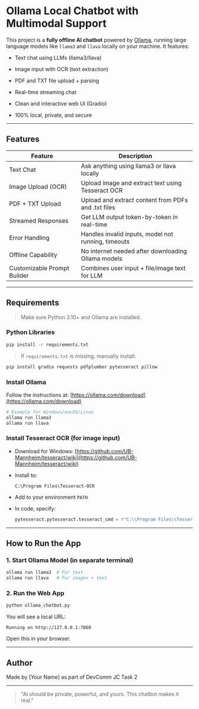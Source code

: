 # Ollama Local Chatbot with Multimodal Support

This project is a **fully offline AI chatbot** powered by [Ollama](https://ollama.com), running large language models like `llama3` and `llava` locally on your machine. It features:

* Text chat using LLMs (llama3/llava)
* Image input with OCR (text extraction)
* PDF and TXT file upload + parsing
* Real-time streaming chat
* Clean and interactive web UI (Gradio)

* 100% local, private, and secure     
---

## Features                                                                                          

| Feature                     | Description                                         |
| --------------------------- | --------------------------------------------------- |
| Text Chat                   | Ask anything using llama3 or llava locally          |
| Image Upload (OCR)          | Upload image and extract text using Tesseract OCR   |
| PDF + TXT Upload            | Upload and extract content from PDFs and .txt files |
| Streamed Responses          | Get LLM output token-by-token in real-time          |
| Error Handling              | Handles invalid inputs, model not running, timeouts |
| Offline Capability          | No internet needed after downloading Ollama models  |
| Customizable Prompt Builder | Combines user input + file/image text for LLM       |

---

## Requirements

> Make sure Python 3.10+ and Ollama are installed.

### Python Libraries

```bash
pip install -r requirements.txt
```

> If `requirements.txt` is missing, manually install:

```bash
pip install gradio requests pdfplumber pytesseract pillow
```

### Install Ollama

Follow the instructions at: [https://ollama.com/download](https://ollama.com/download)

```bash
# Example for Windows/macOS/Linux
ollama run llama3
ollama run llava
```

### Install Tesseract OCR (for image input)

* Download for Windows: [https://github.com/UB-Mannheim/tesseract/wiki](https://github.com/UB-Mannheim/tesseract/wiki)
* Install to:

  ```
  C:\Program Files\Tesseract-OCR
  ```
* Add to your environment `PATH`
* In code, specify:

  ```python
  pytesseract.pytesseract.tesseract_cmd = r"C:\\Program Files\\Tesseract-OCR\\tesseract.exe"
  ```

---

## How to Run the App

### 1. Start Ollama Model (in separate terminal)

```bash
ollama run llama3  # For text
ollama run llava   # For images + text
```

### 2. Run the Web App

```bash
python ollama_chatbot.py
```

You will see a local URL:

```
Running on http://127.0.0.1:7860
```

Open this in your browser.

---

## Author

Made by \[Your Name] as part of DevComm JC Task 2

---

> "AI should be private, powerful, and yours. This chatbot makes it real."

